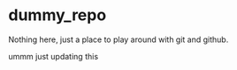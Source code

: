 # dummy_repo
Nothing here, just a place to play around with git and github.


ummm just updating this 
